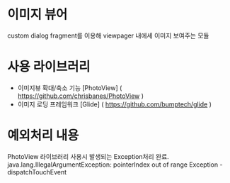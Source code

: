 # 이미지 뷰어
custom dialog fragment를 이용해 viewpager 내에세 이미지 보여주는 모듈

# 사용 라이브러리
- 이미지뷰 확대/축소 기능
[PhotoView] ( https://github.com/chrisbanes/PhotoView )
- 이미지 로딩 프레임워크
[Glide] ( https://github.com/bumptech/glide )

# 예외처리 내용
PhotoView 라이브러리 사용시 발생되는 Exception처리 완료.
java.lang.IllegalArgumentException: pointerIndex out of range Exception - dispatchTouchEvent
